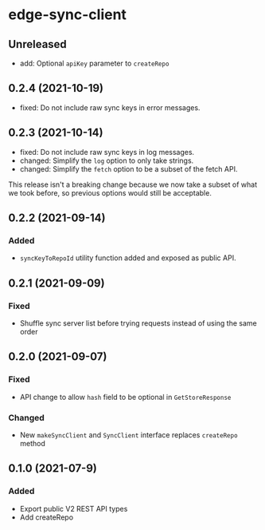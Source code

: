 # edge-sync-client

## Unreleased

- add: Optional `apiKey` parameter to `createRepo`

## 0.2.4 (2021-10-19)

- fixed: Do not include raw sync keys in error messages.

## 0.2.3 (2021-10-14)

- fixed: Do not include raw sync keys in log messages.
- changed: Simplify the `log` option to only take strings.
- changed: Simplify the `fetch` option to be a subset of the fetch API.

This release isn't a breaking change because we now take a subset of what we took before, so previous options would still be acceptable.

## 0.2.2 (2021-09-14)

### Added
- `syncKeyToRepoId` utility function added and exposed as public API.

## 0.2.1 (2021-09-09)

### Fixed
- Shuffle sync server list before trying requests instead of using the same order

## 0.2.0 (2021-09-07)

### Fixed
- API change to allow `hash` field to be optional in `GetStoreResponse`

### Changed
- New `makeSyncClient` and `SyncClient` interface replaces `createRepo` method

## 0.1.0 (2021-07-9)

### Added
- Export public V2 REST API types
- Add createRepo
